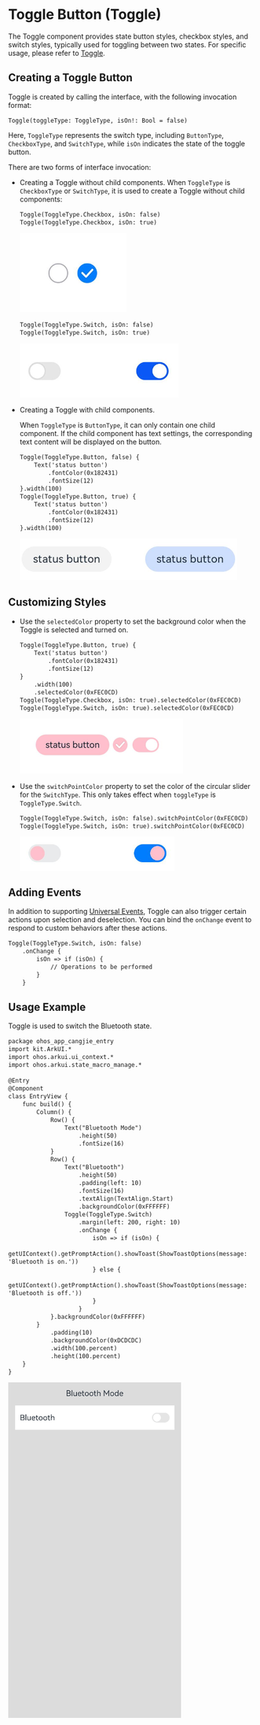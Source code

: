 # Toggle Button (Toggle)

The Toggle component provides state button styles, checkbox styles, and switch styles, typically used for toggling between two states. For specific usage, please refer to [Toggle](../../../API_Reference/source_en/arkui-cj/cj-button-picker-toggle.md).

## Creating a Toggle Button

Toggle is created by calling the interface, with the following invocation format:

```cangjie
Toggle(toggleType: ToggleType, isOn!: Bool = false)
```

Here, `ToggleType` represents the switch type, including `ButtonType`, `CheckboxType`, and `SwitchType`, while `isOn` indicates the state of the toggle button.

There are two forms of interface invocation:

- Creating a Toggle without child components.
  When `ToggleType` is `CheckboxType` or `SwitchType`, it is used to create a Toggle without child components:

  ```cangjie
  Toggle(ToggleType.Checkbox, isOn: false)
  Toggle(ToggleType.Checkbox, isOn: true)
  ```

  ![Toggle](figures/Toggle.png)

  ```cangjie
  Toggle(ToggleType.Switch, isOn: false)
  Toggle(ToggleType.Switch, isOn: true)
  ```

  ![Toggle1](figures/Toggle1.png)

- Creating a Toggle with child components.

  When `ToggleType` is `ButtonType`, it can only contain one child component. If the child component has text settings, the corresponding text content will be displayed on the button.

  ```cangjie
  Toggle(ToggleType.Button, false) {
      Text('status button')
          .fontColor(0x182431)
          .fontSize(12)
  }.width(100)
  Toggle(ToggleType.Button, true) {
      Text('status button')
          .fontColor(0x182431)
          .fontSize(12)
  }.width(100)
  ```

  ![Toggle2](figures/Toggle2.png)

## Customizing Styles

- Use the `selectedColor` property to set the background color when the Toggle is selected and turned on.

  ```cangjie
  Toggle(ToggleType.Button, true) {
      Text('status button')
          .fontColor(0x182431)
          .fontSize(12)
  }
      .width(100)
      .selectedColor(0xFEC0CD)
  Toggle(ToggleType.Checkbox, isOn: true).selectedColor(0xFEC0CD)
  Toggle(ToggleType.Switch, isOn: true).selectedColor(0xFEC0CD)
  ```

  ![Toggle3](figures/Toggle3.png)

- Use the `switchPointColor` property to set the color of the circular slider for the `SwitchType`. This only takes effect when `toggleType` is `ToggleType.Switch`.

  ```cangjie
  Toggle(ToggleType.Switch, isOn: false).switchPointColor(0xFEC0CD)
  Toggle(ToggleType.Switch, isOn: true).switchPointColor(0xFEC0CD)
  ```

  ![Toggle4](figures/Toggle4.png)

## Adding Events

In addition to supporting [Universal Events](../../../API_Reference/source_en/arkui-cj/cj-universal-event-click.md), Toggle can also trigger certain actions upon selection and deselection. You can bind the `onChange` event to respond to custom behaviors after these actions.

```cangjie
Toggle(ToggleType.Switch, isOn: false)
    .onChange {
        isOn => if (isOn) {
            // Operations to be performed
        }
    }
```

## Usage Example

Toggle is used to switch the Bluetooth state.

 <!-- run -->

```cangjie
package ohos_app_cangjie_entry
import kit.ArkUI.*
import ohos.arkui.ui_context.*
import ohos.arkui.state_macro_manage.*

@Entry
@Component
class EntryView {
    func build() {
        Column() {
            Row() {
                Text("Bluetooth Mode")
                    .height(50)
                    .fontSize(16)
            }
            Row() {
                Text("Bluetooth")
                    .height(50)
                    .padding(left: 10)
                    .fontSize(16)
                    .textAlign(TextAlign.Start)
                    .backgroundColor(0xFFFFFF)
                Toggle(ToggleType.Switch)
                    .margin(left: 200, right: 10)
                    .onChange {
                        isOn => if (isOn) {
                            getUIContext().getPromptAction().showToast(ShowToastOptions(message: 'Bluetooth is on.'))
                        } else {
                            getUIContext().getPromptAction().showToast(ShowToastOptions(message: 'Bluetooth is off.'))
                        }
                    }
            }.backgroundColor(0xFFFFFF)
        }
            .padding(10)
            .backgroundColor(0xDCDCDC)
            .width(100.percent)
            .height(100.percent)
    }
}
```

![Toggle5](figures/Toggle5.gif)